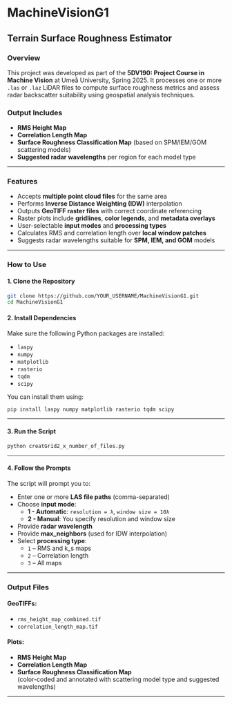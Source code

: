 # MachineVisionG1  
## Terrain Surface Roughness Estimator

### Overview

This project was developed as part of the **5DV190: Project Course in Machine Vision** at Umeå University, Spring 2025. It processes one or more `.las` or `.laz` LiDAR files to compute surface roughness metrics and assess radar backscatter suitability using geospatial analysis techniques.

### Output Includes

- **RMS Height Map**
- **Correlation Length Map**
- **Surface Roughness Classification Map** (based on SPM/IEM/GOM scattering models)
- **Suggested radar wavelengths** per region for each model type

---

### Features

- Accepts **multiple point cloud files** for the same area
- Performs **Inverse Distance Weighting (IDW)** interpolation
- Outputs **GeoTIFF raster files** with correct coordinate referencing
- Raster plots include **gridlines**, **color legends**, and **metadata overlays**
- User-selectable **input modes** and **processing types**
- Calculates RMS and correlation length over **local window patches**
- Suggests radar wavelengths suitable for **SPM, IEM, and GOM** models

---

### How to Use

#### 1. Clone the Repository

```bash
git clone https://github.com/YOUR_USERNAME/MachineVisionG1.git
cd MachineVisionG1
```

#### 2. Install Dependencies

Make sure the following Python packages are installed:

- `laspy`
- `numpy`
- `matplotlib`
- `rasterio`
- `tqdm`
- `scipy`

You can install them using:

```bash
pip install laspy numpy matplotlib rasterio tqdm scipy
```

---

#### 3. Run the Script

```bash
python creatGrid2_x_number_of_files.py
```

---

#### 4. Follow the Prompts

The script will prompt you to:

- Enter one or more **LAS file paths** (comma-separated)
- Choose **input mode**:
  - **1 - Automatic**: `resolution = λ`, `window size = 10λ`
  - **2 - Manual**: You specify resolution and window size
- Provide **radar wavelength**
- Provide **max_neighbors** (used for IDW interpolation)
- Select **processing type**:
  - `1` – RMS and k_s maps
  - `2` – Correlation length
  - `3` – All maps

---

### Output Files

#### GeoTIFFs:

- `rms_height_map_combined.tif`
- `correlation_length_map.tif`

#### Plots:

- **RMS Height Map**
- **Correlation Length Map**
- **Surface Roughness Classification Map**  
  (color-coded and annotated with scattering model type and suggested wavelengths)

---
